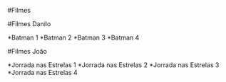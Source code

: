 #Filmes

#Filmes Danilo

*Batman 1
*Batman 2
*Batman 3
*Batman 4

#Filmes João

*Jorrada nas Estrelas 1
*Jorrada nas Estrelas 2
*Jorrada nas Estrelas 3
*Jorrada nas Estrelas 4
